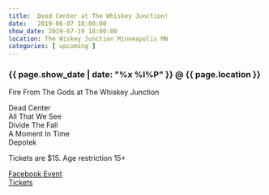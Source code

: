```yaml
---
title:  Dead Center at The Whiskey Junction!
date:   2019-06-07 18:00:00
show_date: 2019-07-19 18:00:00
location: The Wiskey Junction Minneapolis MN
categories: [ upcoming ]
---
```

### {{ page.show_date | date: "%x %I%P" }} @ {{ page.location }}

Fire From The Gods at The Whiskey Junction

Dead Center  
All That We See  
Divide The Fall  
A Moment In Time  
Depotek  

Tickets are $15. Age restriction 15+

[Facebook Event](https://www.facebook.com/events/471275183642717/)  
[Tickets](https://www.ticketfly.com/purchase/event/1859617?utm_medium=ampOfficialEvent&utm_source=fbTfly)